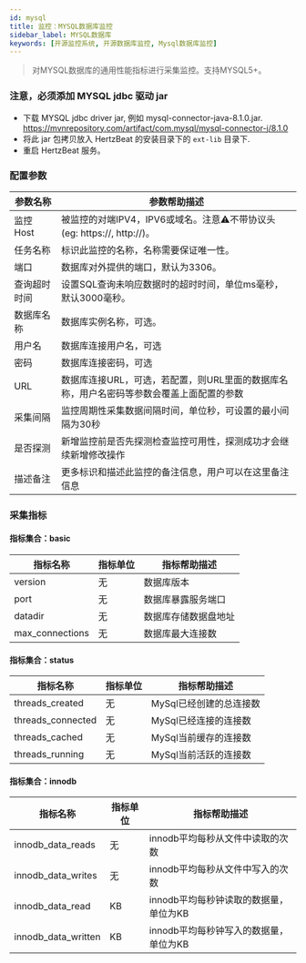 ```yaml
---
id: mysql  
title: 监控：MYSQL数据库监控      
sidebar_label: MYSQL数据库   
keywords: [开源监控系统, 开源数据库监控, Mysql数据库监控]
---
```


> 对MYSQL数据库的通用性能指标进行采集监控。支持MYSQL5+。

### 注意，必须添加 MYSQL jdbc 驱动 jar

- 下载 MYSQL jdbc driver jar, 例如 mysql-connector-java-8.1.0.jar. https://mvnrepository.com/artifact/com.mysql/mysql-connector-j/8.1.0
- 将此 jar 包拷贝放入 HertzBeat 的安装目录下的 `ext-lib` 目录下.
- 重启 HertzBeat 服务。

### 配置参数

| 参数名称      | 参数帮助描述 |
| ----------- | ----------- |
| 监控Host     | 被监控的对端IPV4，IPV6或域名。注意⚠️不带协议头(eg: https://, http://)。 |
| 任务名称     | 标识此监控的名称，名称需要保证唯一性。  |
| 端口        | 数据库对外提供的端口，默认为3306。  |
| 查询超时时间 | 设置SQL查询未响应数据时的超时时间，单位ms毫秒，默认3000毫秒。  |
| 数据库名称   | 数据库实例名称，可选。  |
| 用户名      | 数据库连接用户名，可选 |
| 密码        | 数据库连接密码，可选 |
| URL        | 数据库连接URL，可选，若配置，则URL里面的数据库名称，用户名密码等参数会覆盖上面配置的参数  |
| 采集间隔    | 监控周期性采集数据间隔时间，单位秒，可设置的最小间隔为30秒  |
| 是否探测    | 新增监控前是否先探测检查监控可用性，探测成功才会继续新增修改操作  |
| 描述备注    | 更多标识和描述此监控的备注信息，用户可以在这里备注信息  |

### 采集指标

#### 指标集合：basic

| 指标名称      | 指标单位 | 指标帮助描述 |
| ----------- | ----------- | ----------- |
| version         | 无 | 数据库版本 |
| port            | 无 | 数据库暴露服务端口 |
| datadir         | 无 | 数据库存储数据盘地址 |
| max_connections | 无 | 数据库最大连接数 |

#### 指标集合：status

| 指标名称      | 指标单位 | 指标帮助描述 |
| ----------- | ----------- | ----------- |
| threads_created         | 无 | MySql已经创建的总连接数 |
| threads_connected            | 无 | MySql已经连接的连接数 |
| threads_cached         | 无 | MySql当前缓存的连接数 |
| threads_running | 无 | MySql当前活跃的连接数 |


#### 指标集合：innodb

| 指标名称      | 指标单位 | 指标帮助描述 |
| ----------- | ----------- | ----------- |
| innodb_data_reads         | 无 | innodb平均每秒从文件中读取的次数 |
| innodb_data_writes            | 无 | innodb平均每秒从文件中写入的次数 |
| innodb_data_read         | KB | innodb平均每秒钟读取的数据量，单位为KB |
| innodb_data_written | KB | innodb平均每秒钟写入的数据量，单位为KB |   



